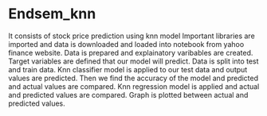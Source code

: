 # Endsem_knn
It consists of stock price prediction using knn model
Important libraries are imported and data is downloaded and loaded into notebook from yahoo finance website.
Data is prepared and explainatory varibables are created.
Target variables are defined that our model will predict.
Data is split into test and train data.
Knn classifier model is applied to our test data and output values are predicted.
Then we find the  accuracy of the model and predicted and actual values are compared.
Knn regression model is applied and actual and predicted values are compared.
Graph is plotted between actual and predicted values.
